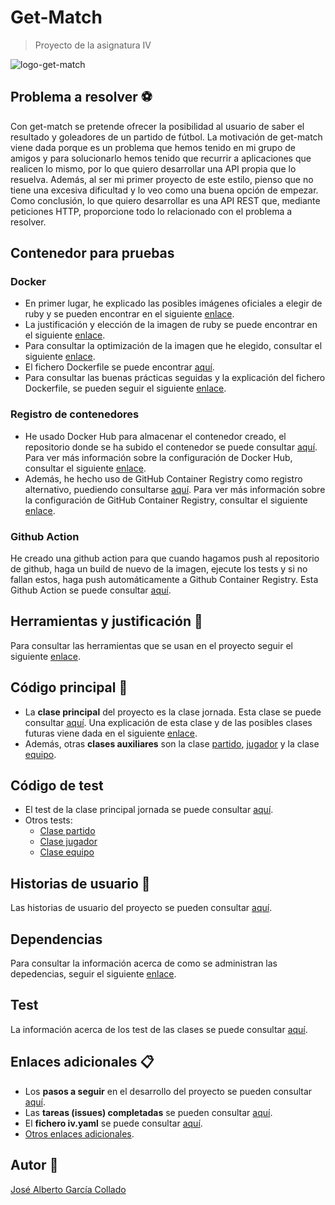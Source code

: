 # Get-Match
> Proyecto de la asignatura IV 

![logo-get-match](https://github.com/joseegc10/get-match/blob/master/docs/img/logo.png)

## Problema a resolver :soccer:

Con get-match se pretende ofrecer la posibilidad al usuario de saber el resultado y goleadores de un partido de fútbol. La motivación de get-match viene dada porque es un problema que hemos tenido en mi grupo de amigos y para solucionarlo hemos tenido que recurrir a aplicaciones que realicen lo mismo, por lo que quiero desarrollar una API propia que lo resuelva. Además, al ser mi primer proyecto de este estilo, pienso que no tiene una excesiva dificultad y lo veo como una buena opción de empezar. Como conclusión, lo que quiero desarrollar es una API REST que, mediante peticiones HTTP, proporcione todo lo relacionado con el problema a resolver.

## Contenedor para pruebas

### Docker

- En primer lugar, he explicado las posibles imágenes oficiales a elegir de ruby y se pueden encontrar en el siguiente [enlace](https://github.com/joseegc10/get-match/blob/master/docs/docker/variantes-imagenes.md).
- La justificación y elección de la imagen de ruby se puede encontrar en el siguiente [enlace](https://github.com/joseegc10/get-match/blob/master/docs/docker/pruebas-imagenes.md).
- Para consultar la optimización de la imagen que he elegido, consultar el siguiente [enlace](https://github.com/joseegc10/get-match/blob/master/docs/docker/optimizacion.md).
- El fichero Dockerfile se puede encontrar [aquí](https://github.com/joseegc10/get-match/blob/master/Dockerfile).
- Para consultar las buenas prácticas seguidas y la explicación del fichero Dockerfile, se pueden seguir el siguiente [enlace](https://github.com/joseegc10/get-match/blob/master/docs/docker/explicacion-dockerfile.md).

### Registro de contenedores

- He usado Docker Hub para almacenar el contenedor creado, el repositorio donde se ha subido el contenedor se puede consultar [aquí](https://hub.docker.com/r/joseegc10/get-match). Para ver más información sobre la configuración de Docker Hub, consultar el siguiente [enlace](https://github.com/joseegc10/get-match/blob/master/docs/docker/docker-hub.md).
- Además, he hecho uso de GitHub Container Registry como registro alternativo, puediendo consultarse [aquí](https://github.com/users/joseegc10/packages/container/package/env-get-match). Para ver más información sobre la configuración de GitHub Container Registry, consultar el siguiente [enlace](https://github.com/joseegc10/get-match/blob/master/docs/docker/git-hub-container.md).

### Github Action

He creado una github action para que cuando hagamos push al repositorio de github, haga un build de nuevo de la imagen, ejecute los tests y si no fallan estos, haga push automáticamente a Github Container Registry. Esta Github Action se puede consultar [aquí](https://github.com/joseegc10/get-match/blob/master/.github/workflows/contenedor.yml).

## Herramientas y justificación :hammer:

Para consultar las herramientas que se usan en el proyecto seguir el siguiente [enlace](https://github.com/joseegc10/get-match/blob/master/docs/herramientas/herramientas.md).

## Código principal :page_facing_up:

- La **clase principal** del proyecto es la clase jornada. Esta clase se puede consultar [aquí](https://github.com/joseegc10/get-match/blob/master/src/jornada.rb). Una explicación de esta clase y de las posibles clases futuras viene dada en el siguiente [enlace](https://github.com/joseegc10/get-match/blob/master/docs/Clase-Jornada.md).
- Además, otras **clases auxiliares** son la clase [partido](https://github.com/joseegc10/get-match/blob/master/src/partido.rb), [jugador](https://github.com/joseegc10/get-match/blob/master/src/jugador.rb) y la clase [equipo](https://github.com/joseegc10/get-match/blob/master/src/equipo.rb).

## Código de test

- El test de la clase principal jornada se puede consultar [aquí](https://github.com/joseegc10/get-match/blob/master/spec/jornada_spec.rb).
- Otros tests:
    - [Clase partido](https://github.com/joseegc10/get-match/blob/master/spec/partido_spec.rb)
    - [Clase jugador](https://github.com/joseegc10/get-match/blob/master/spec/jugador_spec.rb)
    - [Clase equipo](https://github.com/joseegc10/get-match/blob/master/spec/equipo_spec.rb)

## Historias de usuario :walking:

Las historias de usuario del proyecto se pueden consultar [aquí](https://github.com/joseegc10/get-match/issues?q=is%3Aissue+is%3Aopen+label%3Auser-stories).

## Dependencias

Para consultar la información acerca de como se administran las depedencias, seguir el siguiente [enlace](https://github.com/joseegc10/get-match/blob/master/docs/dependencias.md).

## Test

La información acerca de los test de las clases se puede consultar [aquí](https://github.com/joseegc10/get-match/blob/master/docs/test.md).

## Enlaces adicionales :clipboard:

- Los **pasos a seguir** en el desarrollo del proyecto se pueden consultar [aquí](https://github.com/joseegc10/get-match/blob/master/docs/Pasos-a-seguir.md).
- Las **tareas (issues) completadas** se pueden consultar [aquí](https://github.com/joseegc10/get-match/issues?q=is%3Aissue+is%3Aclosed).
- El **fichero iv.yaml** se puede consultar [aquí](https://github.com/joseegc10/get-match/blob/master/iv.yaml).
- [Otros enlaces adicionales](https://github.com/joseegc10/get-match/blob/master/docs/enlaces_adicionales.md).

## Autor :man:

[José Alberto García Collado](https://github.com/joseegc10)
